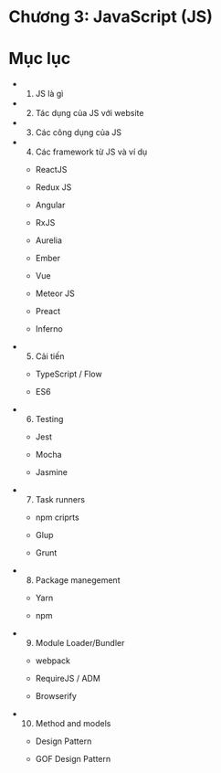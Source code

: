 Chương 3: JavaScript (JS)
=========================================

# Mục lục
  
  - 1. JS là gì

  - 2. Tác dụng của JS với website

  - 3. Các công dụng của JS

  - 4. Các framework từ JS và ví dụ

    + ReactJS

    + Redux JS

    + Angular

    + RxJS

    + Aurelia

    + Ember

    + Vue

    + Meteor JS

    + Preact

    + Inferno

  - 5. Cải tiến
    
    + TypeScript / Flow

    + ES6

  - 6. Testing

    + Jest

    + Mocha

    + Jasmine

  - 7. Task runners

    + npm criprts

    + Glup

    + Grunt

  - 8. Package manegement

    + Yarn

    + npm
  
  - 9. Module Loader/Bundler
    
    + webpack

    + RequireJS / ADM

    + Browserify

  - 10. Method and models

    + Design Pattern

    + GOF Design Pattern
